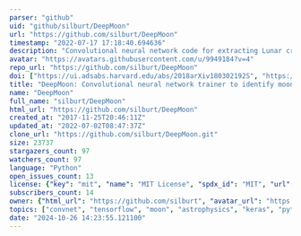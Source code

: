 ```yaml
---
parser: "github"
uid: "github/silburt/DeepMoon"
url: "https://github.com/silburt/DeepMoon"
timestamp: "2022-07-17 17:18:40.694636"
description: "Convolutional neural network code for extracting Lunar craters from Digital Elevation Maps (DEMs)."
avatar: "https://avatars.githubusercontent.com/u/9949184?v=4"
repo_url: "https://github.com/silburt/DeepMoon"
doi: ["https://ui.adsabs.harvard.edu/abs/2018arXiv180302192S", "https://ui.adsabs.harvard.edu/abs/2018ascl.soft05029S/abstract"]
title: "DeepMoon: Convolutional neural network trainer to identify moon craters"
name: "DeepMoon"
full_name: "silburt/DeepMoon"
html_url: "https://github.com/silburt/DeepMoon"
created_at: "2017-11-25T20:46:11Z"
updated_at: "2022-07-02T08:47:37Z"
clone_url: "https://github.com/silburt/DeepMoon.git"
size: 23737
stargazers_count: 97
watchers_count: 97
language: "Python"
open_issues_count: 13
license: {"key": "mit", "name": "MIT License", "spdx_id": "MIT", "url": "https://api.github.com/licenses/mit", "node_id": "MDc6TGljZW5zZTEz"}
subscribers_count: 14
owner: {"html_url": "https://github.com/silburt", "avatar_url": "https://avatars.githubusercontent.com/u/9949184?v=4", "login": "silburt", "type": "User"}
topics: ["convnet", "tensorflow", "moon", "astrophysics", "keras", "python", "deep-learning", "machine-learning"]
date: "2024-10-26 14:23:55.121100"
---
```

